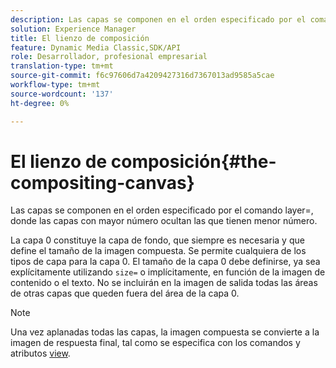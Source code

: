 ```yaml
---
description: Las capas se componen en el orden especificado por el comando layer=, donde las capas con mayor número ocultan las que tienen menor número.
solution: Experience Manager
title: El lienzo de composición
feature: Dynamic Media Classic,SDK/API
role: Desarrollador, profesional empresarial
translation-type: tm+mt
source-git-commit: f6c97606d7a4209427316d7367013ad9585a5cae
workflow-type: tm+mt
source-wordcount: '137'
ht-degree: 0%

---
```



# El lienzo de composición{#the-compositing-canvas}

Las capas se componen en el orden especificado por el comando layer=, donde las capas con mayor número ocultan las que tienen menor número.

La capa 0 constituye la capa de fondo, que siempre es necesaria y que define el tamaño de la imagen compuesta. Se permite cualquiera de los tipos de capa para la capa 0. El tamaño de la capa 0 debe definirse, ya sea explícitamente utilizando `size=` o implícitamente, en función de la imagen de contenido o el texto. No se incluirán en la imagen de salida todas las áreas de otras capas que queden fuera del área de la capa 0.

>[!NOTE]
>
>Una vez aplanadas todas las capas, la imagen compuesta se convierte a la imagen de respuesta final, tal como se especifica con los comandos y atributos [view](../../../../../../is-api/http-ref/image-serving-api-ref/c-http-protocol-reference/c-syntax-and-features/c-command-overview/r-view-commands-and-attributes.md#reference-8b3d637d080a47a4ba669a7f0de2ba90).

